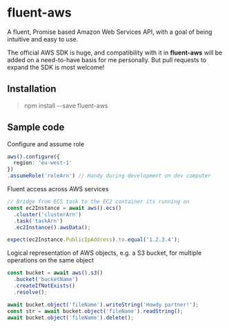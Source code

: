 # fluent-aws

A fluent, Promise based Amazon Web Services API, with a goal of being intuitive and easy to use.

The official AWS SDK is huge, and compatibility with it in **fluent-aws** will be added on a need-to-have basis for me personally. But pull requests to expand the SDK is most welcome!

## Installation

  > npm install --save fluent-aws

## Sample code

Configure and assume role
```ts
aws().configure({
  region: 'eu-west-1'
})
.assumeRole('roleArn') // Handy during development on dev computer
```

Fluent access across AWS services
```ts
// Bridge from ECS task to the EC2 container its running on
const ec2Instance = await aws().ecs()
  .cluster('clusterArn')
  .task('taskArn')
  .ec2Instance().awsData();

expect(ec2Instance.PublicIpAddress).to.equal('1.2.3.4');
```

Logical representation of AWS objects, e.g. a S3 bucket, for multiple operations on the same object
```ts
const bucket = await aws().s3()
  .bucket('bucketName')
  .createIfNotExists()
  .resolve();

await bucket.object('fileName').writeString('Howdy partner!');
const str = await bucket.object('fileName').readString();
await bucket.object('fileName').delete();
```

